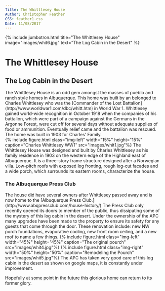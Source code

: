 ```yaml
---
Title: The Whittlesey House
Author: Christopher Feather
CSS: feather1.css
Date: 11/08/2017
---
```

{% include jumbotron.html title="The Whittlesey House" image="images/whit6.jpg" text="The Log Cabin in the Desert" %}
<H1> The Whittlesey House </H1>
<H2> The Log Cabin in the Desert </H2>
The Whittlesey House is an odd gem amongst the masses of pueblo and ranch style homes in Albuquerque. This home was built by an belonged to Charles Whittlesey who was the [Commander of the Lost Battalion](http://www.worldwar1.com/dbc/whitt.htm) in World War 1. Whittlesey gained world-wide recognition in October 1918 when the companies of his battalion, which were part of a campaign against the Germans in the Argonne Forest, were cut off for several days without adequate supplies of food or ammunition. Eventually relief came and the battalion was rescued. 
<div> The home was built in 1903 for Charles' Family. </div>
{% include figure.html
  class="img-left"
  width="15%"
  height="15%"
  caption="Charles Whittlesey WW1"
  src="images/whit1.jpg"%}
The Whittlesey House was designed and built by Charles Whittlesey as his family residence in 1903 on the western edge of the Highland east of Albuquerque. It is a three-story frame structure designed after a Norwegian villa. Low-pitch roofs with exposed log fronting, rough log-cut facades and a wide porch, which surrounds its eastern rooms, characterize the house.
<H3> The Albuquerque Press Club </H3>
The house did have several owners after Whittlesey passed away and is now home to the [Albuquerque Press Club.](http://www.abqpressclub.com/house-history/) The Press Club only recently opened its doors to member of the public, thus dissipating some of the mystery of this log cabin in the desert. Under the ownership of the APC many upgrades have been made to the property to ensure its safety for any guests that come through the door. These renovation include: new NW porch foundations, evaporative cooling, new front room ceiling, and a new roof to name a few things.
{% include figure.html
  class="img-left"
  width="45%"
  height="45%"
  caption="The original pourch"
  src="images/whit4.jpg"%}
 {% include figure.html
  class="img-right"
  width="50%"
  height="50%"
  caption="Remodeling the Pourch"
  src="images/whit5.jpg"%}
The APC has taken very good care of this log cabin in the desert as shown on google maps, it is constantly under improvement.

Hopefully at some point in the future this glorious home can return to its former glory.
